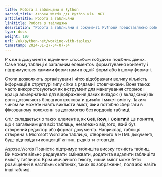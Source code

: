 ```yaml
---
title: Робота з таблицями в Python
second_title: Aspose.Words для Python via .NET
articleTitle: Робота з таблицями
linktitle: Робота з таблицями
description: "Робота з таблицями в документі Pythonй Представляємо роботу з таблицями та концепціями вузлів таблиці в Aspose.Words для Pythonй"
type: docs
weight: 190
url: /uk/python-net/working-with-tables/
timestamp: 2024-01-27-14-07-04
---
```


Р **стіл** в документі є відмінним способом побудови подібних даних. Саме тому таблиці є загальним елементом форматування контенту і підтримуються самими форматами в одній формі або іншому форматі.

Столи дозволяють організувати і чітко відображати велику кількість інформації в структурі типу сітки з рядами і стовпчиками. Вони також часто використовуються як інструмент для макетування сторінок і краща альтернатива для відображення даних вкладок (з вкладками) як вони дозволяють більш контролювати дизайн і макет вмісту. Таким чином ви можете навіть викласти вміст, який потрібно зберігати в фіксованому положенні за допомогою без кордонів таблиці.

Стіл складається з таких елементів, як **Cell**, **Row**, і **Column**й Це поняття, що є загальним для всіх таблиць, незалежно від того, який був створений редактор або формат документа. Наприклад, таблиця створена в Microsoft Word або таблицю, створеного в HTML документі, буде відповідати концепції клітин, рядків та стовпців.

Aspose.Words Повністю підтримує таблиці та високу точність таблиці. Ви можете вільно редагувати, змінювати, додати та видалити таблиці та вміст у таблицях. Крім звичайного тексту, інший вміст може бути розміщений в настільних клітинах, таких як зображення, поля або навіть інші таблиці.
